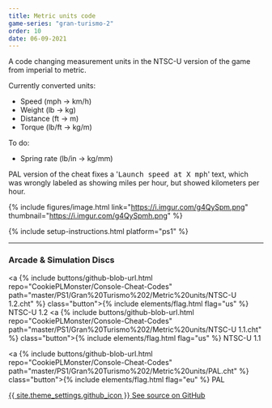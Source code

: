 ```yaml
---
title: Metric units code
game-series: "gran-turismo-2"
order: 10
date: 06-09-2021
---
```


A code changing measurement units in the NTSC-U version of the game from imperial to metric.

Currently converted units:
* Speed (mph &rarr; km/h)
* Weight (lb &rarr; kg)
* Distance (ft &rarr; m)
* Torque (lb/ft &rarr; kg/m)

To do:
* Spring rate (lb/in &rarr; kg/mm)

PAL version of the cheat fixes a '<samp>Launch speed at X mph</samp>' text, which was wrongly labeled as showing miles per hour, but showed kilometers per hour.

{% include figures/image.html link="https://i.imgur.com/g4QySpm.png" thumbnail="https://i.imgur.com/g4QySpmh.png" %}

{% include setup-instructions.html platform="ps1" %}

***

### Arcade & Simulation Discs
<a {% include buttons/github-blob-url.html repo="CookiePLMonster/Console-Cheat-Codes" path="master/PS1/Gran%20Turismo%202/Metric%20units/NTSC-U 1.2.cht" %} class="button">{% include elements/flag.html flag="us" %} NTSC-U 1.2</a>
<a {% include buttons/github-blob-url.html repo="CookiePLMonster/Console-Cheat-Codes" path="master/PS1/Gran%20Turismo%202/Metric%20units/NTSC-U 1.1.cht" %} class="button">{% include elements/flag.html flag="us" %} NTSC-U 1.1</a>

<a {% include buttons/github-blob-url.html repo="CookiePLMonster/Console-Cheat-Codes" path="master/PS1/Gran%20Turismo%202/Metric%20units/PAL.cht" %} class="button">{% include elements/flag.html flag="eu" %} PAL</a>

<a href="https://github.com/CookiePLMonster/Console-Cheat-Codes/blob/master/PS1/Gran%20Turismo%202/Metric%20units" class="button github" target="_blank">{{ site.theme_settings.github_icon }} See source on GitHub</a>
